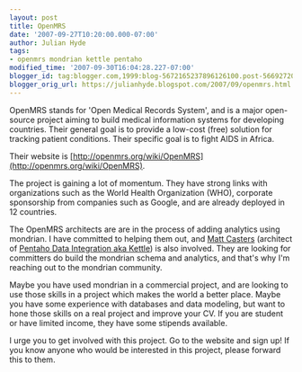 ```yaml
---
layout: post
title: OpenMRS
date: '2007-09-27T10:20:00.000-07:00'
author: Julian Hyde
tags:
- openmrs mondrian kettle pentaho
modified_time: '2007-09-30T16:04:28.227-07:00'
blogger_id: tag:blogger.com,1999:blog-5672165237896126100.post-5669272067079590790
blogger_orig_url: https://julianhyde.blogspot.com/2007/09/openmrs.html
---
```


OpenMRS stands for 'Open Medical Records System', and is a major
open-source project aiming to build medical information systems for
developing countries. Their general goal is to provide a low-cost
(free) solution for tracking patient conditions. Their specific goal
is to fight AIDS in Africa.

Their website is [http://openmrs.org/wiki/OpenMRS](http://openmrs.org/wiki/OpenMRS).

The project is gaining a lot of momentum. They have strong links with
organizations such as the World Health Organization (WHO), corporate
sponsorship from companies such as Google, and are already deployed in
12 countries.

The OpenMRS architects are are in the process of adding analytics
using mondrian. I have committed to helping them out, and
[Matt Casters](http://www.ibridge.be/)
(architect of [Pentaho Data Integration aka Kettle](https://kettle.pentaho.org/))
is also involved. They are looking for committers do build
the mondrian schema and analytics, and that's why I'm reaching out to
the mondrian community.

Maybe you have used mondrian in a commercial project, and are looking
to use those skills in a project which makes the world a better
place. Maybe you have some experience with databases and data
modeling, but want to hone those skills on a real project and improve
your CV. If you are student or have limited income, they have some
stipends available.

I urge you to get involved with this project. Go to the website and
sign up! If you know anyone who would be interested in this project,
please forward this to them.
